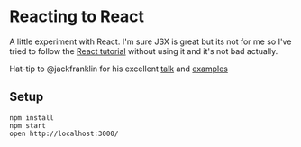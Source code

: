# Reacting to React
A little experiment with React. I'm sure JSX is great but its not for me so I've tried to follow the [React tutorial](https://facebook.github.io/react/docs/tutorial.html) without using it and it's not bad actually.

Hat-tip to @jackfranklin for his excellent [talk](http://asyncjs.com/getting-started-with-es6-modules-today/) and [examples](https://github.com/jackfranklin/jspm-es6-react-example)

## Setup
```shell
npm install
npm start 
open http://localhost:3000/
```